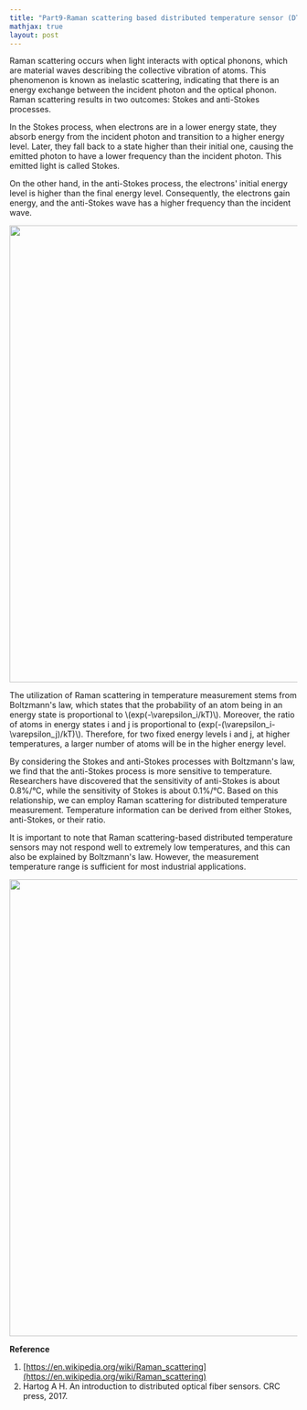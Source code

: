 ```yaml
---
title: "Part9-Raman scattering based distributed temperature sensor (DTS)"
mathjax: true
layout: post
---
```

Raman scattering occurs when light interacts with optical phonons, which are material waves describing the collective vibration of atoms. This phenomenon is known as inelastic scattering, indicating that there is an energy exchange between the incident photon and the optical phonon. Raman scattering results in two outcomes: Stokes and anti-Stokes processes.

In the Stokes process, when electrons are in a lower energy state, they absorb energy from the incident photon and transition to a higher energy level. Later, they fall back to a state higher than their initial one, causing the emitted photon to have a lower frequency than the incident photon. This emitted light is called Stokes.

On the other hand, in the anti-Stokes process, the electrons' initial energy level is higher than the final energy level. Consequently, the electrons gain energy, and the anti-Stokes wave has a higher frequency than the incident wave.

<div align="center">
<a href="url"><img src="https://raw.githubusercontent.com/haleywuhuan/profile/master/assets/blog9_fig1.jpg" align="center" width="800"></a>
</div>

The utilization of Raman scattering in temperature measurement stems from Boltzmann's law, which states that the probability of an atom being in an energy state is proportional to \\(exp(-\varepsilon_i/kT)\\). Moreover, the ratio of atoms in energy states i and j is proportional to (exp(-(\varepsilon_i-\varepsilon_j)/kT)\\). Therefore, for two fixed energy levels i and j, at higher temperatures, a larger number of atoms will be in the higher energy level.

By considering the Stokes and anti-Stokes processes with Boltzmann's law, we find that the anti-Stokes process is more sensitive to temperature. Researchers have discovered that the sensitivity of anti-Stokes is about 0.8%/&deg;C, while the sensitivity of Stokes is about 0.1%/&deg;C. Based on this relationship, we can employ Raman scattering for distributed temperature measurement. Temperature information can be derived from either Stokes, anti-Stokes, or their ratio.

It is important to note that Raman scattering-based distributed temperature sensors may not respond well to extremely low temperatures, and this can also be explained by Boltzmann's law. However, the measurement temperature range is sufficient for most industrial applications.

<div align="center">
<a href="url"><img src="https://raw.githubusercontent.com/haleywuhuan/profile/master/assets/blog9_fig2.jpg" align="center" width="800"></a>
</div>

**Reference**
1. [https://en.wikipedia.org/wiki/Raman_scattering](https://en.wikipedia.org/wiki/Raman_scattering)
2. Hartog A H. An introduction to distributed optical fiber sensors. CRC press, 2017.


